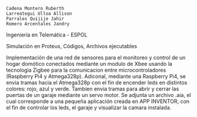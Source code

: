 
    Cadena Montero Ruberth
    Larreategui Ulloa Allison
    Parrales Quijije Jahir
    Romero Arcentales Jandry

Ingeniería en Telemática - ESPOL

Simulación en Proteus, Códigos, Archivos ejecutables

Implementación de una red de sensores para el monitoreo y control de un hogar domótico conectados mediante un modulo de Xbee usando la tecnologia Zigbee para 
la comunicacion entre microcontroladores (Raspberry Pi4 y Atmega328p).
Adiconal, mediante una Raspberry Pi4, se envia tramas hacia el Atmega328p con el fin de encender leds en distintos colores: rojo, azul y verde. 
Tambien envia tramas para abrir y cerrar las puertas de un garaje mediante un servo motor. Se adjunta un archivo .aia, el cual corresponde a una pequeña aplicación 
creada en APP INVENTOR, con el fin de controlar los leds, el garaje y visualizar la camara instalada.
